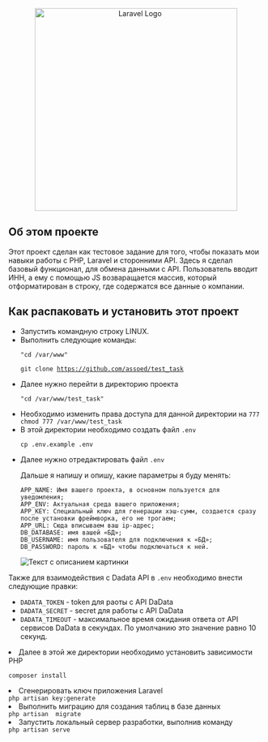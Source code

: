 <p align="center"><a href="https://dadata.ru/" target="_blank"><img src="https://dadata.ru/static/i/dadata-logo.svg" width="400" alt="Laravel Logo"></a></p>


## Об этом проекте

Этот проект сделан как тестовое задание для того, чтобы показать мои навыки работы с PHP, Laravel и сторонними API.
Здесь я сделал базовый функционал, для обмена данными с API. Пользователь вводит ИНН, а ему с помощью JS возваращается
массив, который отформатирован в строку, где содержатся все данные о компании.
## Как распаковать и установить этот проект
<ul>
<li>Запустить командную строку LINUX.</li>
<li>Выполнить следующие команды: </li>

<code>"cd /var/www"</code>

<code>git clone https://github.com/assoed/test_task </code>
<li>Далее нужно перейти в директорию проекта</li>

<code>"cd /var/www/test_task"</code>
<li>Необходимо изменить права доступа для данной директории на <code>777</code></li>
<code>chmod 777 /var/www/test_task</code>

<li>В этой директории необходимо создать файл <code>.env</code></li>

<code>cp .env.example .env</code>

<li>Далее нужно отредактировать файл <code>.env</code></li>
<p>Дальше я напишу и опишу, какие параметры я буду менять:

    APP_NAME: Имя вашего проекта, в основном пользуется для уведомления;
    APP_ENV: Актуальная среда вашего приложения;
    APP_KEY: Специальный ключ для генерации хэш-сумм, создается сразу после установки фреймворка, его не трогаем;
    APP_URL: Сюда вписываем ваш ip-адрес;
    DB_DATABASE: имя вашей «БД»;
    DB_USERNAME: имя пользователя для подключения к «БД»;
    DB_PASSWORD: пароль к «БД» чтобы подключаться к ней.
</p>
<image src="https://serverspace.ru/wp-content/uploads/2023/02/15ngl.png" alt="Текст с описанием картинки">
</ul>
Также для взаимодействия с Dadata API в <code>.env</code> необходимо внести следующие правки:
<ul dir="auto">
<li><code>DADATA_TOKEN</code> - token для раоты с API DaData</li>
<li><code>DADATA_SECRET</code> - secret для работы с API DaData</li>
<li><code>DADATA_TIMEOUT</code> - максимальное время ожидания ответа от API сервисов DaData в секундах. По умолчанию это значение равно 10 секунд.</li>
</ul>

<li>Далее в этой же директории необходимо установить зависимости PHP</li>

<code>composer install</code>

<li>Сгенерировать ключ приложения Laravel</li>
<code>php artisan key:generate</code>

<li>Выполнить миграцию для создания таблиц в базе данных</li>
<code>php artisan  migrate</code>

<li>Запустить локальный сервер разработки, выполнив команду</li>
<code>php artisan serve</code>
